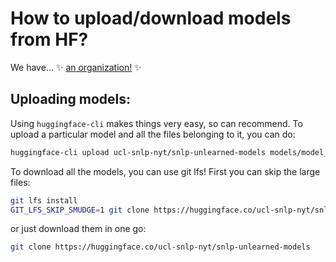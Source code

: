 # How to upload/download models from HF?

We have... ✨ [an organization!](https://huggingface.co/ucl-snlp-nyt) ✨

## Uploading models:

Using `huggingface-cli` makes things very easy, so can recommend. To upload a particular model and all the files belonging to it, you can do:

```bash
huggingface-cli upload ucl-snlp-nyt/snlp-unlearned-models models/model_name models/model_name
```

To download all the models, you can use git lfs! First you can skip the large files:

```bash
git lfs install
GIT_LFS_SKIP_SMUDGE=1 git clone https://huggingface.co/ucl-snlp-nyt/snlp-unlearned-models
```

or just download them in one go:

```bash
git clone https://huggingface.co/ucl-snlp-nyt/snlp-unlearned-models
```
